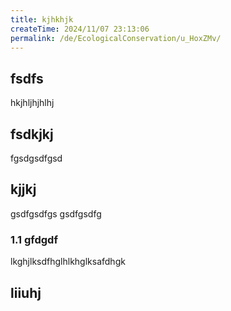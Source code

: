```yaml
---
title: kjhkhjk
createTime: 2024/11/07 23:13:06
permalink: /de/EcologicalConservation/u_HoxZMv/
---
```



## fsdfs
hkjhljhjhlhj
## fsdkjkj

fgsdgsdfgsd

## kjjkj

gsdfgsdfgs
gsdfgsdfg

### 1.1 gfdgdf


lkghjlksdfhglhlkhglksafdhgk

## liiuhj


